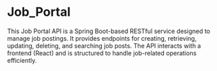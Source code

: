 # Job_Portal
This Job Portal API is a Spring Boot-based RESTful service designed to manage job postings. It provides endpoints for creating, retrieving, updating, deleting, and searching job posts. The API interacts with a frontend (React) and is structured to handle job-related operations efficiently.
